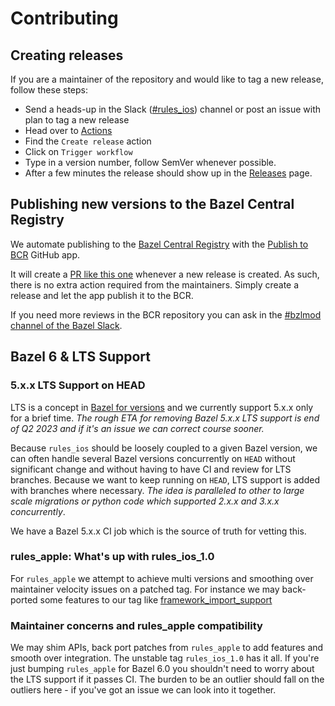 # Contributing

## Creating releases

If you are a maintainer of the repository and would like to tag a new release, follow these steps:

- Send a heads-up in the Slack ([#rules_ios](https://bazelbuild.slack.com/archives/C04UA35PAMR)) channel or post an issue with plan to tag a new release
- Head over to [Actions](https://github.com/bazel-ios/rules_ios/actions)
- Find the `Create release` action
- Click on `Trigger workflow`
- Type in a version number, follow SemVer whenever possible.
- After a few minutes the release should show up in the [Releases](https://github.com/bazel-ios/rules_ios/releases) page.

## Publishing new versions to the Bazel Central Registry

We automate publishing to the [Bazel Central Registry](https://registry.bazel.build/) with the [Publish to BCR](https://github.com/bazel-contrib/publish-to-bcr) GitHub app.

It will create a [PR like this one](https://github.com/bazelbuild/bazel-central-registry/pull/1063) whenever a new release is created. As such, there is no extra action required from the maintainers. Simply create a release and let the app publish it to the BCR.

If you need more reviews in the BCR repository you can ask in the [#bzlmod channel of the Bazel Slack](https://bazelbuild.slack.com/archives/C014RARENH0).

## Bazel 6 & LTS Support

### 5.x.x LTS Support on HEAD

LTS is a concept in [Bazel for versions](https://blog.bazel.build/2020/11/10/long-term-support-release.html)
and we currently support 5.x.x only for a brief time. _The rough ETA for
removing Bazel 5.x.x LTS support is end of Q2 2023 and if it's an issue we can
correct course sooner._

Because `rules_ios` should be loosely coupled to a given Bazel version, we can
often handle several Bazel versions concurrently on `HEAD` without significant
change and without having to have CI and review for LTS branches. Because we
want to keep running on `HEAD`, LTS support is added with branches where
necessary.  _The idea is paralleled to other to large scale migrations or python
code which supported 2.x.x and 3.x.x concurrently_.

We have a Bazel 5.x.x CI job which is the source of truth for vetting this.

### rules_apple: What's up with rules_ios_1.0

For `rules_apple` we attempt to achieve multi versions and smoothing over
maintainer velocity issues on a patched tag. For instance we may back-ported
some features to our tag like [framework_import_support](https://github.com/bazel-ios/rules_apple/commit/78476e542160be2c32d467ef856ccc2e9152f187)

### Maintainer concerns and rules_apple compatibility

We may shim APIs, back port patches from `rules_apple` to add features and
smooth over integration. The unstable tag `rules_ios_1.0` has it all. If you're
just bumping `rules_apple` for Bazel 6.0 you shouldn't need to worry about the
LTS support if it passes CI. The burden to be an outlier should fall on the
outliers here - if you've got an issue we can look into it together.
